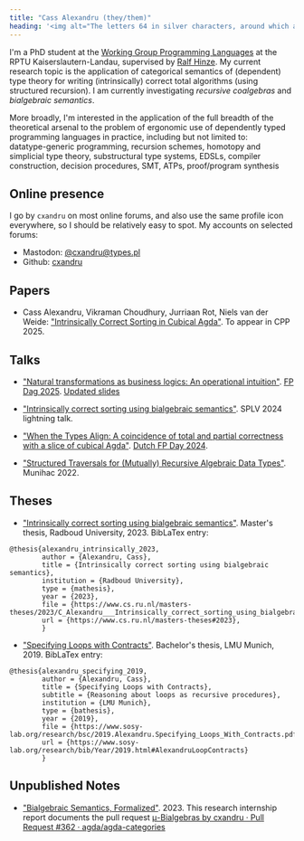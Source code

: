 ```yaml
---
title: "Cass Alexandru (they/them)"
heading: '<img alt="The letters 64 in silver characters, around which a silver circle, surrounded by a thicker blue round letter C" src="./assets/c64_128_alpha.png" style="vertical-align: middle"> Cass Alexandru (they/them)'
---
```


I'm a PhD student at the [Working Group Programming Languages](https://pl.informatik.uni-kl.de/homepage/en/staff/CassAlexandru/) at the RPTU Kaiserslautern-Landau, supervised by [Ralf Hinze](https://pl.cs.uni-kl.de/homepage/en/staff/RalfHinze/).
My current research topic is the application of categorical semantics of (dependent) type theory for writing (intrinsically) correct total algorithms (using structured recursion).
I am currently investigating _recursive coalgebras_ and _bialgebraic semantics_.

More broadly, I'm interested in the application of the full breadth of the theoretical arsenal to the problem of ergonomic use of dependently typed programming languages in practice, including but not limited to: <br/>
datatype-generic programming, recursion schemes, homotopy and simplicial type theory, substructural type systems, EDSLs, compiler construction, decision procedures, SMT, ATPs, proof/program synthesis

## Online presence

I go by `cxandru` on most online forums, and also use the same profile icon everywhere, so I should be relatively easy to spot. My accounts on selected forums:

* Mastodon: <a rel="me" href="https://types.pl/@cxandru">@cxandru@types.pl</a>
* Github: [cxandru](https://github.com/cxandru/)

## Papers

* Cass Alexandru, Vikraman Choudhury, Jurriaan Rot, Niels van der Weide: ["Intrinsically Correct Sorting in Cubical Agda"](https://arxiv.org/abs/2412.08362). To appear in CPP 2025.

## Talks

* ["Natural transformations as business logics: An operational intuition"](./artefacts/fpdag25_cxandru.pdf). [FP Dag 2025](https://people.cs.kuleuven.be/~tom.schrijvers/fpdag2025/). [Updated slides](./artefacts/nat_trans_op_sem_v0.1.pdf)

* ["Intrinsically correct sorting using bialgebraic semantics"](https://spli.scot/splv/2024-strathclyde/lightning.html). SPLV 2024 lightning talk.

* ["When the Types Align: A coincidence of total and partial correctness with a slice of cubical Agda"](./artefacts/DistrLaw.pdf). [Dutch FP Day 2024](https://www.tudelft.nl/fpday-2024-1).

* ["Structured Traversals for (Mutually) Recursive Algebraic Data Types"](https://munihac.de/2022.html#CassAlexandru). Munihac 2022.

## Theses

* ["Intrinsically correct sorting using bialgebraic semantics"](https://www.cs.ru.nl/masters-theses/2023/C_Alexandru___Intrinsically_correct_sorting_using_bialgebraic_semantics.pdf). Master's thesis, Radboud University, 2023.
BibLaTex entry:
```biblatex
@thesis{alexandru_intrinsically_2023,
        author = {Alexandru, Cass},
        title = {Intrinsically correct sorting using bialgebraic semantics},
        institution = {Radboud University},
        type = {mathesis},
        year = {2023},
        file = {https://www.cs.ru.nl/masters-theses/2023/C_Alexandru___Intrinsically_correct_sorting_using_bialgebraic_semantics.pdf},
        url = {https://www.cs.ru.nl/masters-theses#2023},
        }
```

* ["Specifying Loops with Contracts"](https://www.sosy-lab.org/research/bsc/2019.Alexandru.Specifying_Loops_With_Contracts.pdf). Bachelor's thesis, LMU Munich, 2019.
BibLaTex entry:
```biblatex
@thesis{alexandru_specifying_2019,
        author = {Alexandru, Cass},
        title = {Specifying Loops with Contracts},
        subtitle = {Reasoning about loops as recursive procedures},
        institution = {LMU Munich},
        type = {bathesis},
        year = {2019},
        file = {https://www.sosy-lab.org/research/bsc/2019.Alexandru.Specifying_Loops_With_Contracts.pdf},
        url = {https://www.sosy-lab.org/research/bib/Year/2019.html#AlexandruLoopContracts}
        }
```

## Unpublished Notes

* ["Bialgebraic Semantics, Formalized"](./artefacts/bialgebraic_semantics_report.pdf). 2023.
This research internship report documents the pull request [μ-Bialgebras by cxandru · Pull Request #362 · agda/agda-categories](https://github.com/agda/agda-categories/pull/362#discussion_r1037365665)
